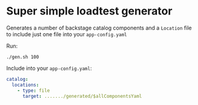 # Super simple loadtest generator

Generates a number of backstage catalog components and a `Location` file to include just one file into your `app-config.yaml`

Run:

```
./gen.sh 100
```

Include into your `app-config.yaml`:


```yaml
catalog:
  locations:
    - type: file
      target: ......./generated/$allComponentsYaml
```
